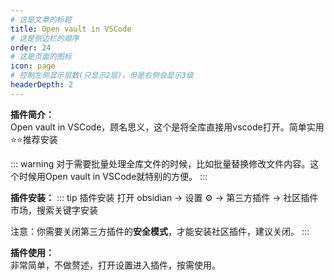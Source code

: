 ```yaml
---
# 这是文章的标题
title: Open vault in VSCode
# 这是侧边栏的顺序
order: 24
# 这是页面的图标
icon: page
# 控制左侧显示层数(只显示2层)，但是右侧会显示3级
headerDepth: 2
---
```

**插件简介：**  
Open vault in VSCode，顾名思义，这个是将全库直接用vscode打开。简单实用⭐️⭐️推荐安装

::: warning
对于需要批量处理全库文件的时候，比如批量替换修改文件内容。这个时候用Open vault in VSCode就特别的方便。
:::

**插件安装：**
::: tip 插件安装
打开 obsidian → 设置 ⚙️ → 第三方插件 → 社区插件市场，搜索关键字安装

注意：你需要关闭第三方插件的**安全模式**，才能安装社区插件，建议关闭。
:::

**插件使用：**  
非常简单，不做赘述，打开设置进入插件，按需使用。


